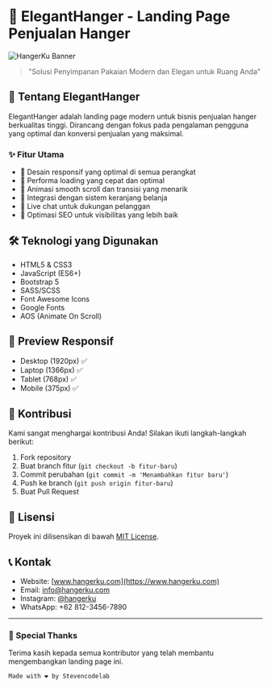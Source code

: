 # 🎋 ElegantHanger - Landing Page Penjualan Hanger

![HangerKu Banner](/assets/images/banner.png)

> "Solusi Penyimpanan Pakaian Modern dan Elegan untuk Ruang Anda"

## 📌 Tentang ElegantHanger

ElegantHanger adalah landing page modern untuk bisnis penjualan hanger berkualitas tinggi. Dirancang dengan fokus pada pengalaman pengguna yang optimal dan konversi penjualan yang maksimal.

### ✨ Fitur Utama

- 🎯 Desain responsif yang optimal di semua perangkat
- 🚀 Performa loading yang cepat dan optimal
- 💫 Animasi smooth scroll dan transisi yang menarik
- 🛒 Integrasi dengan sistem keranjang belanja
- 💬 Live chat untuk dukungan pelanggan
- 📱 Optimasi SEO untuk visibilitas yang lebih baik

## 🛠️ Teknologi yang Digunakan

- HTML5 & CSS3
- JavaScript (ES6+)
- Bootstrap 5
- SASS/SCSS
- Font Awesome Icons
- Google Fonts
- AOS (Animate On Scroll)


## 📱 Preview Responsif

- Desktop (1920px) ✅
- Laptop (1366px) ✅
- Tablet (768px) ✅
- Mobile (375px) ✅

## 🤝 Kontribusi

Kami sangat menghargai kontribusi Anda! Silakan ikuti langkah-langkah berikut:

1. Fork repository
2. Buat branch fitur (`git checkout -b fitur-baru`)
3. Commit perubahan (`git commit -m 'Menambahkan fitur baru'`)
4. Push ke branch (`git push origin fitur-baru`)
5. Buat Pull Request

## 📝 Lisensi

Proyek ini dilisensikan di bawah [MIT License](LICENSE.md).

## 📞 Kontak

- Website: [www.hangerku.com](https://www.hangerku.com)
- Email: info@hangerku.com
- Instagram: [@hangerku](https://instagram.com/hangerku)
- WhatsApp: +62 812-3456-7890

---

### 🌟 Special Thanks

Terima kasih kepada semua kontributor yang telah membantu mengembangkan landing page ini.

```txt
Made with ❤️ by Stevencodelab
```